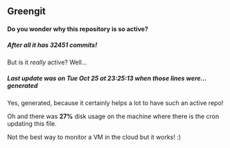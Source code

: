 ## Greengit

#### Do you wonder why this repository is so active?

##### After all it has 32451 commits!

But is it *really* active? Well...

##### Last update was on Tue Oct 25 at 23:25:13 when those lines were... generated

Yes, generated, because it certainly helps a lot to have such an active repo!

Oh and there was **27%** disk usage on the machine
where there is the cron updating this file.

Not the best way to monitor a VM in the cloud but it works! :)
